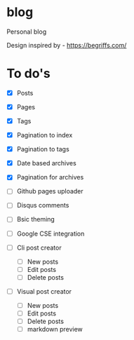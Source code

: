 blog
====

Personal blog

Design inspired by - https://begriffs.com/


To do's
=======

- [x] Posts
- [x] Pages
- [x] Tags
- [x] Pagination to index
- [x] Pagination to tags
- [x] Date based archives
- [x] Pagination for archives
- [ ] Github pages uploader
- [ ] Disqus comments
- [ ] Bsic theming
- [ ] Google CSE integration

- [ ] Cli post creator
	- [ ] New posts
	- [ ] Edit posts
	- [ ] Delete posts

- [ ] Visual post creator
	- [ ] New posts
	- [ ] Edit posts
	- [ ] Delete posts
	- [ ] markdown preview
